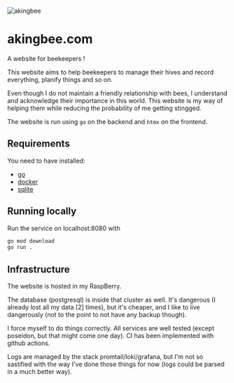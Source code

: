  ![akingbee](https://github.com/yo-main/akingbee/actions/workflows/akingbee.yaml/badge.svg)  

# akingbee.com

A website for beekeepers !

This website aims to help beekeepers to manage their hives and record everything, planify things and so on.

Even though I do not maintain a friendly relationship with bees, I understand and acknowledge their importance in this world. This website is my way of helping them while reducing the probability of me getting stingged.

The website is run using `go` on the backend and `htmx` on the frontend.

## Requirements

You need to have installed:

- [go](https://go.dev/dl/)
- [docker](https://docs.docker.com/get-started/get-docker/)
- [sqlite](https://www.sqlite.org/download.html)

## Running locally

Run the service on localhost:8080 with

```bash
go mod download
go run .
```

## Infrastructure

The website is hosted in my RaspBerry.

The database (postgresql) is inside that cluster as well. It's dangerous (I already lost all my data [2] times), but it's cheaper, and I like to live dangerously (not to the point to not have any backup though).

I force myself to do things correctly. All services are well tested (except poseidon, but that might come one day). CI has been implemented with github actions. 

Logs are managed by the stack promtail/loki/grafana, but I'm not so sastified with the way I've done those things for now (logs could be parsed in a much better way).
